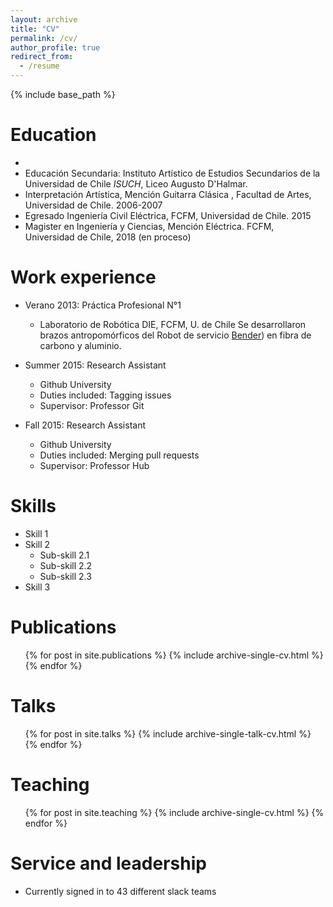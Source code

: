 ```yaml
---
layout: archive
title: "CV"
permalink: /cv/
author_profile: true
redirect_from:
  - /resume
---
```


{% include base_path %}

Education
======
*
* Educación Secundaria: Instituto Artístico de Estudios Secundarios de la Universidad de Chile *ISUCH*, Liceo Augusto D'Halmar.
* Interpretación Artística, Mención Guitarra Clásica , Facultad de Artes, Universidad de Chile. 2006-2007
* Egresado Ingeniería Civil Eléctrica, FCFM, Universidad de Chile. 2015
* Magister en Ingeniería y Ciencias, Mención Eléctrica. FCFM, Universidad de Chile, 2018 (en proceso)

Work experience
======

* Verano 2013: Práctica Profesional N°1
  * Laboratorio de Robótica DIE, FCFM, U. de Chile
  Se desarrollaron brazos antropomórficos del Robot de servicio [Bender](http://robotica-uchile.amtc.cl/bender-index.html)) en fibra de carbono y aluminio.
  
* Summer 2015: Research Assistant
  * Github University
  * Duties included: Tagging issues
  * Supervisor: Professor Git

* Fall 2015: Research Assistant
  * Github University
  * Duties included: Merging pull requests
  * Supervisor: Professor Hub
  
Skills
======
* Skill 1
* Skill 2
  * Sub-skill 2.1
  * Sub-skill 2.2
  * Sub-skill 2.3
* Skill 3

Publications
======
  <ul>{% for post in site.publications %}
    {% include archive-single-cv.html %}
  {% endfor %}</ul>
  
Talks
======
  <ul>{% for post in site.talks %}
    {% include archive-single-talk-cv.html %}
  {% endfor %}</ul>
  
Teaching
======
  <ul>{% for post in site.teaching %}
    {% include archive-single-cv.html %}
  {% endfor %}</ul>
  
Service and leadership
======
* Currently signed in to 43 different slack teams
